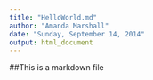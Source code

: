 ```yaml
---
title: "HelloWorld.md"
author: "Amanda Marshall"
date: "Sunday, September 14, 2014"
output: html_document
---
```


##This is a markdown file
